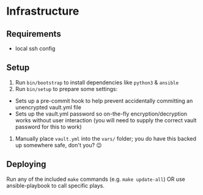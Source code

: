 # Infrastructure

## Requirements

- local ssh config

## Setup

1. Run `bin/bootstrap` to install dependencies like `python3` & `ansible`
1. Run `bin/setup` to prepare some settings:
  - Sets up a pre-commit hook to help prevent accidentally committing an unencrypted vault.yml file
  - Sets up the vault.yml password so on-the-fly encryption/decryption works without user interaction (you will need to supply the correct vault password for this to work)
1. Manually place `vault.yml` into the `vars/` folder; you do have this backed up somewhere safe, don't you? 😉️

## Deploying

Run any of the included `make` commands (e.g. `make update-all`) OR use ansible-playbook to call specific plays.
